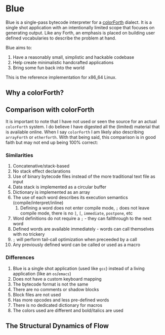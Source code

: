 # Blue

Blue is a single-pass bytecode interpreter for a [colorForth](https://colorforth.github.io/index.html) dialect. It is a single shot application with an intentionally limited scope that focuses on generating output. Like any Forth, an emphasis is placed on building user defined vocabularies to describe the problem at hand.

Blue aims to:

1. Have a reasonably small, simplistic and hackable codebase
1. Help create minimalistic handcrafted applications
1. Bring some fun back into the world

This is the reference implementation for x86_64 Linux.

## Why a colorForth?



## Comparison with colorForth

It is important to note that I have not used or seen the source for an actual `colorForth` system. I do believe I have digested all the (limited) material that is available online. When I say `colorForth` I am likely also describing `arrayForth` or `etherforth`. With that being said, this comparison is in good faith but may not end up being 100% correct:

### Similarities

1. Concatenative/stack-based
9. No stack effect declarations
2. Use of binary bytecode files instead of the more traditional text file as input
3. Data stack is implemented as a circular buffer
4. Dictionary is implemented as an array
5. The use of each word describes its execution semantics (compile/interpret/inline)
   1. Defining a word does not enter compile mode, `;` does not leave compile mode, there is no `]`, `[`, `immediate`, `postpone`, etc
6. Word definitions do not require a `;` - they can fallthrough to the next word
7. Defined words are available immediately - words can call themselves with no trickery
8. `;` will perform tail-call optimization when preceeded by a call
9. Any previously defined word can be called or used as a macro

### Differences

1. Blue is a single shot application (used like `gcc`) instead of a living application (like an `os`/`emacs`)
2. Does not have a custom keyboard mapping
3. The bytecode format is not the same
4. There are no comments or shadow blocks
5. Block files are not used
6. Has more opcodes and less pre-defined words
7. There is no dedicated dictionary for macros
8. The colors used are different and bold/italics are used

## The Structural Dynamics of Flow
